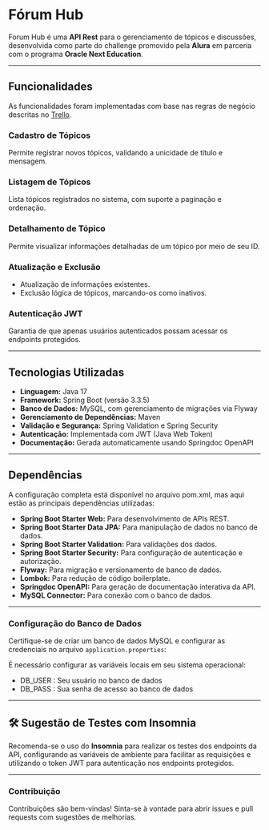 # Fórum Hub

Forum Hub é uma **API Rest** para o gerenciamento de tópicos e discussões, desenvolvida como parte do challenge promovido pela **Alura** em parceria com o programa **Oracle Next Education**.

---

## Funcionalidades

As funcionalidades foram implementadas com base nas regras de negócio descritas no [Trello](https://trello.com/b/OKIUKgxe/alura-f%C3%B3rum-challenge-one-sprint-01).

### Cadastro de Tópicos
Permite registrar novos tópicos, validando a unicidade de título e mensagem.

### Listagem de Tópicos
Lista tópicos registrados no sistema, com suporte a paginação e ordenação.

### Detalhamento de Tópico
Permite visualizar informações detalhadas de um tópico por meio de seu ID.

### Atualização e Exclusão
- Atualização de informações existentes.
- Exclusão lógica de tópicos, marcando-os como inativos.

### Autenticação JWT
Garantia de que apenas usuários autenticados possam acessar os endpoints protegidos.

---

## Tecnologias Utilizadas

- **Linguagem:** Java 17
- **Framework:** Spring Boot (versão 3.3.5)
- **Banco de Dados:** MySQL, com gerenciamento de migrações via Flyway
- **Gerenciamento de Dependências:** Maven
- **Validação e Segurança:** Spring Validation e Spring Security
- **Autenticação:** Implementada com JWT (Java Web Token)
- **Documentação:** Gerada automaticamente usando Springdoc OpenAPI

---

## Dependências

A configuração completa está disponível no arquivo pom.xml, mas aqui estão as principais dependências utilizadas:

- **Spring Boot Starter Web:** Para desenvolvimento de APIs REST.
- **Spring Boot Starter Data JPA:** Para manipulação de dados no banco de dados.
- **Spring Boot Starter Validation:** Para validações dos dados.
- **Spring Boot Starter Security:** Para configuração de autenticação e autorização.
- **Flyway:** Para migração e versionamento de banco de dados.
- **Lombok:** Para redução de código boilerplate.
- **Springdoc OpenAPI:** Para geração de documentação interativa da API.
- **MySQL Connector:** Para conexão com o banco de dados.


---
### Configuração do Banco de Dados

Certifique-se de criar um banco de dados MySQL e configurar as credenciais no arquivo `application.properties`:

É necessário configurar as variáveis locais em seu sistema operacional:

- DB_USER : Seu usuário no banco de dados
- DB_PASS : Sua senha de acesso ao banco de dados

---

## 🛠️ Sugestão de Testes com Insomnia
Recomenda-se o uso do **Insomnia** para realizar os testes dos endpoints da API, configurando as variáveis de ambiente para facilitar as requisições e utilizando o token JWT para autenticação nos endpoints protegidos.

---


### Contribuição

Contribuições são bem-vindas! Sinta-se à vontade para abrir issues e pull requests com sugestões de melhorias.

